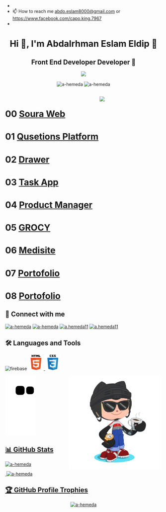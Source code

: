 
-     
- 📫 How to reach me  abdo.eslam8000@gmail.com or https://www.facebook.com/capo.king.7967
- 

<!---
Abdalrhman8000/Abdalrhman8000 is a ✨ special ✨ repository because its `README.md` (this file) appears on your GitHub profile.
You can click the Preview link to take a look at your changes.
--->


<h1 align="center">Hi 👋, I'm Abdalrhman Eslam Eldip 👑</h1>
<h2 align="center">Front End Developer Developer 💎</h2>
<p align="center"> <img src="https://readme-typing-svg.herokuapp.com?lines=Welcome,+Let's+follow+each+other+💖" /> </p>
<p align="center"> <img src="https://komarev.com/ghpvc/?username=a-hemeda&label=Profile%20views&color=004080&style=flat" alt="a-hemeda" height="30" width="180" />
	           <img src="https://img.shields.io/github/followers/a-hemeda?label=Followers&color=800000&style=flat" alt="a-hemeda" height="30" width="120" />
</p>
<br>

<img align="right" src="https://user-images.githubusercontent.com/63050133/156676671-d5b2e362-97d4-4404-9447-dd71ddfea82f.gif" width = 200px/>

# 00 [Soura Web](https://abdalrhman8000.github.io/Soura_web_lv_4/)

# 01 [Qusetions Platform](https://abdalrhman8000.github.io/Qusetions-Platform_lv_4/)

# 02 [Drawer](https://abdalrhman8000.github.io/Drawer/)

# 03 [Task App](https://abdalrhman8000.github.io/Task-App_lv_2/)

# 04 [Product Manager]( https://abdalrhman8000.github.io/Super_Market_Product_Manager/)

# 05 [GROCY](https://abdalrhman8000.github.io/GROCY/)

# 06 [Medisite](https://abdalrhman8000.github.io/Medisite/)

# 07 [Portofolio](https://abdalrhman8000.github.io/Portofolio-SamCreative/)

# 08 [Portofolio](https://abdalrhman8000.github.io/Personal_Portfolio_lv_4/)

## 📩 Connect with me
<p align="left">
<a href="https://linkedin.com/in/a-hemeda" target="blank"><img align="center" src="https://raw.githubusercontent.com/rahuldkjain/github-profile-readme-generator/master/src/images/icons/Social/linked-in-alt.svg" alt="a-hemeda" height="50" width="60" /></a>
<a href="https://codepen.io/a-hemeda" target="blank"><img align="center" src="https://raw.githubusercontent.com/rahuldkjain/github-profile-readme-generator/master/src/images/icons/Social/codepen.svg" alt="a-hemeda" height="50" width="60" /></a>
<a href="https://www.facebook.com/capo.king.7967/" target="blank"><img align="center" src="https://raw.githubusercontent.com/rahuldkjain/github-profile-readme-generator/master/src/images/icons/Social/facebook.svg" alt="a.hemeda11" height="50" width="60" /></a>
<a href="https://instagram.com/a.hemeda11" target="blank"><img align="center" src="https://raw.githubusercontent.com/rahuldkjain/github-profile-readme-generator/master/src/images/icons/Social/instagram.svg" alt="a.hemeda11" height="50" width="60" /></a>
</p>

## 🛠 Languages and Tools
<img src="https://www.vectorlogo.zone/logos/firebase/firebase-icon.svg" alt="firebase" width="50" height="50"/> </a> <a href="https://www.w3.org/html/" target="_blank" rel="noreferrer"> <img src="https://raw.githubusercontent.com/devicons/devicon/master/icons/html5/html5-original-wordmark.svg" alt="html5" width="50" height="50"/> </a> <a href="https://www.w3schools.com/css/" target="_blank" rel="noreferrer"> <img src="https://raw.githubusercontent.com/devicons/devicon/master/icons/css3/css3-original-wordmark.svg" alt="css3" width="50" height="50"/>  

<img src="https://github.com/Amira-Zahran/Amira-zahran/blob/output/github-contribution-grid-snake.svg" alt="Snake"/>
<img alt="Night Coding" src="https://raw.githubusercontent.com/AhmedFathyDev/AhmedFathyDev/main/GitHub.png" align="right" height="300"/>

## 📊 GitHub Stats
<p align="left"> <img  src="https://github-readme-stats.vercel.app/api/top-langs?username=a-hemeda&show_icons=true&locale=en&layout=compact&theme=radical&hide_border=true" alt="a-hemeda" /> </p>
<p align="left"> &nbsp;<img  src="https://github-readme-stats.vercel.app/api?username=a-hemeda&show_icons=true&locale=en&theme=tokyonight" alt="a-hemeda" /> </p>

## 🏆 GitHub Profile Trophies
<p align="center">
 <a href="https://github.com/ryo-ma/github-profile-trophy"><img src="https://github-profile-trophy.vercel.app/?username=a-hemeda&theme=algolia" alt="a-hemeda" /></a> </p>
